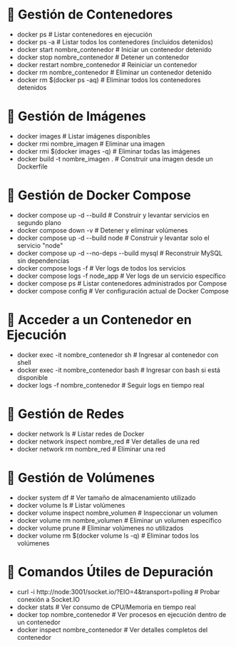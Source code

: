 
# 📌 Gestión de Contenedores
- docker ps                      # Listar contenedores en ejecución
- docker ps -a                   # Listar todos los contenedores (incluidos detenidos)
- docker start nombre_contenedor  # Iniciar un contenedor detenido
- docker stop nombre_contenedor   # Detener un contenedor
- docker restart nombre_contenedor  # Reiniciar un contenedor
- docker rm nombre_contenedor     # Eliminar un contenedor detenido
- docker rm $(docker ps -aq)      # Eliminar todos los contenedores detenidos


# 📌 Gestión de Imágenes
- docker images                   # Listar imágenes disponibles
- docker rmi nombre_imagen        # Eliminar una imagen
- docker rmi $(docker images -q)  # Eliminar todas las imágenes
- docker build -t nombre_imagen .  # Construir una imagen desde un Dockerfile


# 📌 Gestión de Docker Compose
- docker compose up -d --build         # Construir y levantar servicios en segundo plano
- docker compose down -v               # Detener y eliminar volúmenes
- docker compose up -d --build node    # Construir y levantar solo el servicio "node"
- docker compose up -d --no-deps --build mysql  # Reconstruir MySQL sin dependencias
- docker compose logs -f               # Ver logs de todos los servicios
- docker compose logs -f node_app       # Ver logs de un servicio específico
- docker compose ps                     # Listar contenedores administrados por Compose
- docker compose config                 # Ver configuración actual de Docker Compose


# 📌 Acceder a un Contenedor en Ejecución
- docker exec -it nombre_contenedor sh   # Ingresar al contenedor con shell
- docker exec -it nombre_contenedor bash # Ingresar con bash si está disponible
- docker logs -f nombre_contenedor       # Seguir logs en tiempo real


# 📌 Gestión de Redes
- docker network ls             # Listar redes de Docker
- docker network inspect nombre_red  # Ver detalles de una red
- docker network rm nombre_red  # Eliminar una red


# 📌 Gestión de Volúmenes
- docker system df                      # Ver tamaño de almacenamiento utilizado
- docker volume ls                       # Listar volúmenes
- docker volume inspect nombre_volumen   # Inspeccionar un volumen
- docker volume rm nombre_volumen        # Eliminar un volumen específico
- docker volume prune                     # Eliminar volúmenes no utilizados
- docker volume rm $(docker volume ls -q) # Eliminar todos los volúmenes


# 📌 Comandos Útiles de Depuración
- curl -i http://node:3001/socket.io/?EIO=4&transport=polling  # Probar conexión a Socket.IO
- docker stats            # Ver consumo de CPU/Memoria en tiempo real
- docker top nombre_contenedor  # Ver procesos en ejecución dentro de un contenedor
- docker inspect nombre_contenedor  # Ver detalles completos del contenedor




